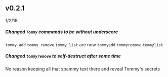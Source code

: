## v0.2.1
 1/2/18
 
##### Changed `Tommy` commands to be without underscore
 `tommy_add` `tommy_remove` `tommy_list` are now `tommyadd` `tommyremove` `tommylist`
 
##### Changed `tommyremove` to self-destruct after some time
No reason keeping all that spammy text there and reveal Tommy's secrets
